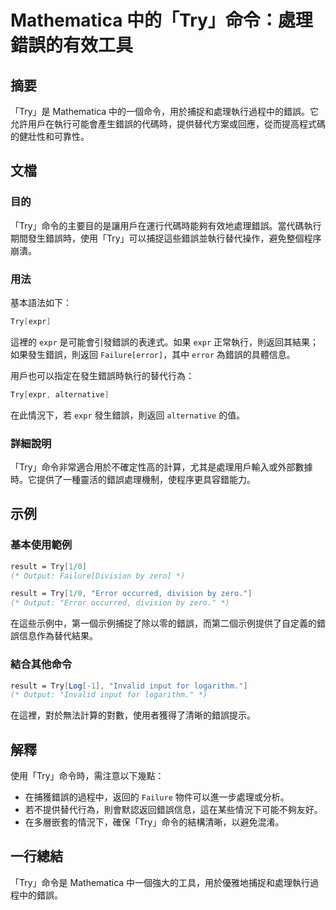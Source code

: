 <!--
Meta Description: # Mathematica 中的「Try」命令：處理錯誤的有效工具 ## 摘要 「Try」是 Mathematica 中的一個命令，用於捕捉和處理執行過程中的錯誤。它允許用戶在執行可能會產生錯誤的代碼時，提供替代方案或回應，從而提高程式碼的健壯性和可靠性。 ## 文檔 ### 目的 「Try」命令的...
Meta Keywords: try, mathematica, expr, error, failure
-->

# Mathematica 中的「Try」命令：處理錯誤的有效工具

## 摘要
「Try」是 Mathematica 中的一個命令，用於捕捉和處理執行過程中的錯誤。它允許用戶在執行可能會產生錯誤的代碼時，提供替代方案或回應，從而提高程式碼的健壯性和可靠性。

## 文檔
### 目的
「Try」命令的主要目的是讓用戶在運行代碼時能夠有效地處理錯誤。當代碼執行期間發生錯誤時，使用「Try」可以捕捉這些錯誤並執行替代操作，避免整個程序崩潰。

### 用法
基本語法如下：
```mathematica
Try[expr]
```
這裡的 `expr` 是可能會引發錯誤的表達式。如果 `expr` 正常執行，則返回其結果；如果發生錯誤，則返回 `Failure[error]`，其中 `error` 為錯誤的具體信息。

用戶也可以指定在發生錯誤時執行的替代行為：
```mathematica
Try[expr, alternative]
```
在此情況下，若 `expr` 發生錯誤，則返回 `alternative` 的值。

### 詳細說明
「Try」命令非常適合用於不確定性高的計算，尤其是處理用戶輸入或外部數據時。它提供了一種靈活的錯誤處理機制，使程序更具容錯能力。

## 示例
### 基本使用範例
```mathematica
result = Try[1/0]
(* Output: Failure[Division by zero] *)

result = Try[1/0, "Error occurred, division by zero."]
(* Output: "Error occurred, division by zero." *)
```
在這些示例中，第一個示例捕捉了除以零的錯誤，而第二個示例提供了自定義的錯誤信息作為替代結果。

### 結合其他命令
```mathematica
result = Try[Log[-1], "Invalid input for logarithm."]
(* Output: "Invalid input for logarithm." *)
```
在這裡，對於無法計算的對數，使用者獲得了清晰的錯誤提示。

## 解釋
使用「Try」命令時，需注意以下幾點：
- 在捕獲錯誤的過程中，返回的 `Failure` 物件可以進一步處理或分析。
- 若不提供替代行為，則會默認返回錯誤信息，這在某些情況下可能不夠友好。
- 在多層嵌套的情況下，確保「Try」命令的結構清晰，以避免混淆。

## 一行總結
「Try」命令是 Mathematica 中一個強大的工具，用於優雅地捕捉和處理執行過程中的錯誤。